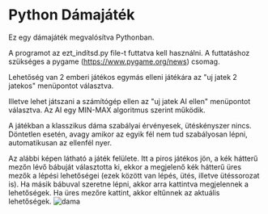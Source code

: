 # Python Dámajáték
Ez egy dámajáték megvalósítva Pythonban.

A programot az ezt_indítsd.py file-t futtatva kell használni. A futtatáshoz szükséges a pygame (https://www.pygame.org/news) csomag.

Lehetőség van 2 emberi játékos egymás elleni játékára az "uj jatek 2 jatekos" menüpontot választva.

Illetve lehet játszani a számítógép ellen az "uj jatek AI ellen" menüpontot választva. Az AI egy MIN-MAX algoritmus szerint működik.

A játékban a klasszikus dáma szabályai érvényesek, ütéskényszer nincs. Döntetlen esetén, avagy amikor az egyik fél nem tud szabályosan lépni, automatikusan az ellenfél nyer.

Az alábbi képen látható a játék felülete. Itt a piros játékos jön, a kék hátterű mezőn lévő bábuját választotta ki, ekkor a megjelenő kék hátterű üres mezők a lépési lehetőségei (ezek között van lépés, ütés, illetve ütéssorozat is). Ha másik bábuval szeretne lépni, akkor arra kattintva megjelennek a lehetőségek. Ha üres mezőre kattint, akkor eltűnnek az aktuális lehetőségek.
![dama](https://github.com/SuperAngryKetchup/damajatek/assets/113912999/ba0c6726-34b9-4e0f-be60-aa31d4efc22d)
